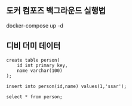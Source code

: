 ## 도커 컴포즈 백그라운드 실행법
docker-compose up -d

## 디비 더미 데이터
```
create table person(
    id int primary key,
    name varchar(100)
);

insert into person(id,name) values(1,'ssar');

select * from person;
```